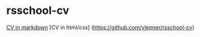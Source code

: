 # rsschool-cv
[CV in markdown](https://ylepner.github.io/rsschool-cv/cv)
[CV in html/css] (https://github.com/ylepner/rsschool-cv)

